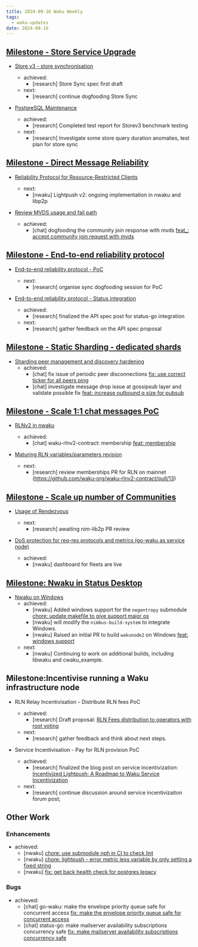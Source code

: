```yaml
---
title: 2024-09-16 Waku Weekly
tags:
  - waku-updates
date: 2024-09-16
---
```


## [Milestone - Store Service Upgrade](https://github.com/waku-org/pm/milestone/28)

- [Store v3 - store synchronisation](https://github.com/waku-org/pm/issues/132)
  - achieved:
    - [research] Store Sync spec first draft
  - next:
    - [research] continue dogfooding Store Sync

- [PostgreSQL Maintenance](https://github.com/waku-org/pm/issues/119)
  - achieved:
    - [research] Completed test report for Storev3 benchmark testing
  - next:
    - [research] Investigate some store query duration anomalies, test plan for store sync

## [Milestone - Direct Message Reliability](https://github.com/waku-org/pm/milestone/29)

- [Reliability Protocol for Resource-Restricted Clients](https://github.com/waku-org/pm/issues/186)
  - next:
    - [nwaku] Lightpush v2: ongoing implementation in nwaku and libp2p
  
- [Review MVDS usage and fail path](https://github.com/waku-org/pm/issues/189)
  - achieved:
    - [chat] dogfooding the community join response with mvds [feat_: accept community join request with mvds](https://github.com/status-im/status-go/pull/5787)

## [Milestone - End-to-end reliability protocol](https://github.com/waku-org/pm/milestone/30)

- [End-to-end reliability protocol - PoC](https://github.com/waku-org/pm/issues/193)
  - next:
    - [research] organise sync dogfooding session for PoC
  
- [End-to-end reliability protocol - Status integration](https://github.com/waku-org/pm/issues/194)
  - achieved:
    - [research] finalized the API spec post for status-go integration
  - next:
    - [research] gather feedback on the API spec proposal

## [Milestone - Static Sharding - dedicated shards](https://github.com/waku-org/pm/milestone/31)

- [Sharding peer management and discovery hardening](https://github.com/waku-org/pm/issues/172)
  - achieved:
    - [chat] fix issue of periodic peer disconnections [fix: use correct ticker for all peers ping](https://github.com/waku-org/go-waku/pull/1216)
    - [chat] investigate message drop issue at gossipsub layer and validate possible fix [feat: increase outbound q size for pubsub](https://github.com/waku-org/go-waku/pull/1217)

## [Milestone - Scale 1:1 chat messages PoC](https://github.com/waku-org/pm/milestone/34)

- [RLNv2 in nwaku](https://github.com/waku-org/pm/issues/204)
  - achieved:
    - [chat] waku-rlnv2-contract: membership [feat: membership](https://github.com/waku-org/waku-rlnv2-contract/pull/13)

- [Maturing RLN variables/parameters revision](https://github.com/waku-org/pm/issues/205)
  - next:
    - [research] review memberships PR for RLN on mainnet (https://github.com/waku-org/waku-rlnv2-contract/pull/13)

## [Milestone - Scale up number of Communities](https://github.com/waku-org/pm/milestone/32)

- [Usage of Rendezvous](https://github.com/waku-org/pm/issues/199)
  - next:
      - [research] awaiting nim-lib2p PR review

- [DoS protection for req-res protocols and metrics (go-waku as service node)](https://github.com/waku-org/pm/issues/200)
  - achieved:
    - [nwaku] dashboard for fleets are live

## [Milestone: Nwaku in Status Desktop](https://github.com/waku-org/pm/milestone/33)

- [Nwaku on Windows](https://github.com/waku-org/pm/issues/239)
  - achieved:
    - [nwaku] Added windows support for the `negentropy` submodule [chore: update makefile to give support major os](https://github.com/waku-org/negentropy/pull/8)
    - [nwaku] will modify the `nimbus-build-system` to integrate Windows.
    - [nwaku] Raised an initial PR to build `wakunode2` on Windows [feat: windows support](https://github.com/waku-org/nwaku/pull/3033)
  - next:
    - [nwaku] Continuing to work on additional builds, including libwaku and cwaku_example.

## Milestone:Incentivise running a Waku infrastructure node

- RLN Relay Incentivisation - Distribute RLN fees PoC
  - achieved:
    - [research] Draft proposal: [RLN Fees distribution to operators with root voting](https://github.com/waku-org/research/issues/101)
  - next:
    - [research] gather feedback and think about next steps.

- Service Incentivisation - Pay for RLN provision PoC
  - achieved:
    - [research] finalized the blog post on service incentivization: [Incentivized Lightpush: A Roadmap to Waku Service Incentivization](https://forum.vac.dev/t/incentivized-lightpush-a-roadmap-to-waku-service-incentivization/322)
  - next:
    - [research] continue discussion around service incentivizaiton forum post;

## Other Work

### Enhancements

- achieved:
  - [nwaku] [chore: use submodule nph in CI to check lint](https://github.com/waku-org/nwaku/pull/3027)
  - [nwaku] [chore: lightpush - error metric less variable by only setting a fixed string](https://github.com/waku-org/nwaku/pull/3020)
  - [nwaku] [fix: get back health check for postgres legacy](https://github.com/waku-org/nwaku/pull/3010)

### Bugs

- achieved:
  - [chat] go-waku: make the envelope priority queue safe for concurrent access [fix: make the envelope priority queue safe for concurrent access](https://github.com/waku-org/go-waku/pull/1215)
  - [chat] status-go: make mailserver availability subscriptions concurrency safe [fix: make mailserver availability subscriptions concurrency safe](https://github.com/status-im/status-go/pull/5804)
